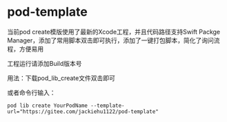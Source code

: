 pod-template
============

当前pod create模版使用了最新的Xcode工程，并且代码路径支持Swift Packge Manager，添加了常用脚本双击即可执行，添加了一键打包脚本，简化了询问流程，方便易用

工程运行请添加Build版本号

用法：下载pod_lib_create文件双击即可

或者命令行输入：

```
pod lib create YourPodName --template-url="https://gitee.com/jackiehu1122/pod-template"
```

